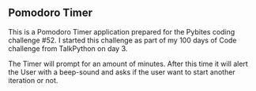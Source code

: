 ## **Pomodoro Timer**

This is a Pomodoro Timer application prepared for the Pybites coding challenge #52. I started this challenge as part of my 100 days of Code challenge from TalkPython on day 3.

The Timer will prompt for an amount of minutes. After this time it will alert the User with a beep-sound and asks if the user want to start another iteration or not.
 